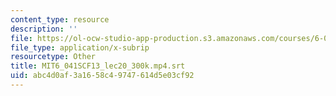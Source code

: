 ```yaml
---
content_type: resource
description: ''
file: https://ol-ocw-studio-app-production.s3.amazonaws.com/courses/6-041sc-probabilistic-systems-analysis-and-applied-probability-fall-2013/abc4d0af3a1658c49747614d5e03cf92_MIT6_041SCF13_lec20_300k.mp4.vtt
file_type: application/x-subrip
resourcetype: Other
title: MIT6_041SCF13_lec20_300k.mp4.srt
uid: abc4d0af-3a16-58c4-9747-614d5e03cf92
---
```

